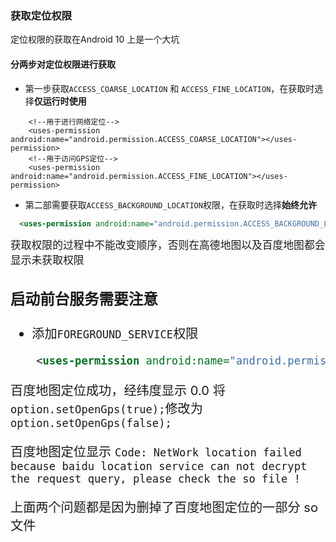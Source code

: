 

### 获取定位权限
定位权限的获取在Android 10 上是一个大坑



#### 分两步对定位权限进行获取

* 第一步获取`ACCESS_COARSE_LOCATION` 和 `ACCESS_FINE_LOCATION`，在获取时选择**仅运行时使用**

```
    <!--用于进行网络定位-->
    <uses-permission android:name="android.permission.ACCESS_COARSE_LOCATION"></uses-permission>
    <!--用于访问GPS定位-->
    <uses-permission android:name="android.permission.ACCESS_FINE_LOCATION"></uses-permission>

```

*  第二部需要获取`ACCESS_BACKGROUND_LOCATION`权限，在获取时选择**始终允许**

```xml
  <uses-permission android:name="android.permission.ACCESS_BACKGROUND_LOCATION"></uses-permission>
```

<big>获取权限的过程中不能改变顺序，否则在高德地图以及百度地图都会显示未获取权限<big>


### 启动前台服务需要注意

* 添加`FOREGROUND_SERVICE`权限 
```xml
    <uses-permission android:name="android.permission.FOREGROUND_SERVICE"/>
```

百度地图定位成功，经纬度显示 0.0 将` option.setOpenGps(true);`修改为` option.setOpenGps(false);`

百度地图定位显示 `Code: NetWork location failed because baidu location service can not decrypt the request query, please check the so file !`

上面两个问题都是因为删掉了百度地图定位的一部分 so 文件